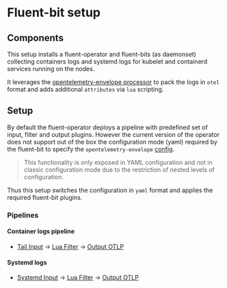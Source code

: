 # Fluent-bit setup

## Components

This setup installs a fluent-operator and fluent-bits (as daemonset) collecting containers logs and systemd logs for kubelet and containerd services  running on the nodes.

It leverages the [opentelemetry-envelope processor](https://docs.fluentbit.io/manual/pipeline/processors/opentelemetry-envelope) to pack the logs in `otel` format and adds additional `attributes` via `lua` scripting.

## Setup

By default the fluent-operator deploys a pipeline with predefined set of input, filter and output plugins. However the current version of the operator does not support out of the box the configuration mode (yaml) required by the fluent-bit to specify the `opentelemetry-envelope` [config](https://docs.fluentbit.io/manual/administration/configuring-fluent-bit/yaml/configuration-file).

> This functionality is only exposed in YAML configuration and not in classic configuration mode due to the restriction of nested levels of configuration.

Thus this setup switches the configuration in `yaml` format and applies the required fluent-bit plugins.

### Pipelines

#### Container logs pipeline

- [Tail Input](/fluent-bit/plugins/input-kube.yaml) -> [Lua Filter](/fluent-bit/plugins/filters-kube.yaml) -> [Output OTLP](/fluent-bit/plugins/output-vl-k8s-otlp.yaml)

#### Systemd logs

- [Systemd Input](/fluent-bit/plugins/input-systemd.yaml) -> [Lua Filter](/fluent-bit/plugins/filters-systemd.yaml) -> [Output OTLP](/fluent-bit/plugins/output-vl-journald-otlp.yaml)
